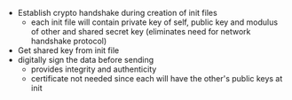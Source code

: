 * Establish crypto handshake during creation of init files
    - each init file will contain private key of self, public key and modulus of other and shared secret key (eliminates need for network handshake protocol)
* Get shared key from init file
* digitally sign the data before sending
    - provides integrity and authenticity
    - certificate not needed since each will have the other's public keys at init
